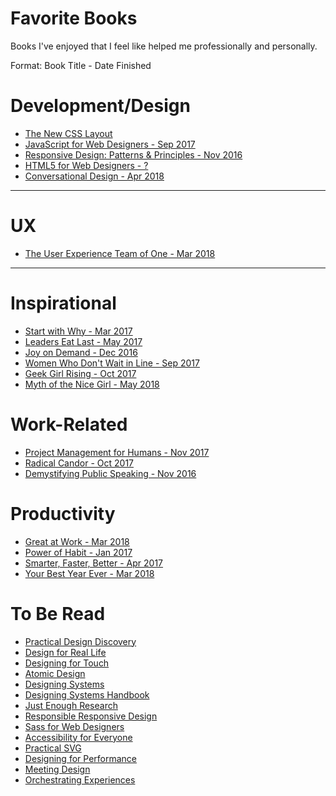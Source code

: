 Favorite Books 
==============

Books I've enjoyed that I feel like helped me professionally and personally. 

Format: Book Title - Date Finished

# Development/Design
- [The New CSS Layout](https://www.goodreads.com/book/show/36387025-the-new-css-layout)
- [JavaScript for Web Designers - Sep 2017](https://www.goodreads.com/book/show/32309198-javascript-for-web-designers)
- [Responsive Design: Patterns & Principles - Nov 2016](https://www.goodreads.com/book/show/27858998-responsive-design)
- [HTML5 for Web Designers - ?](https://www.goodreads.com/book/show/8148515-html5-for-web-designers)
- [Conversational Design - Apr 2018](https://www.goodreads.com/book/show/38393096-conversational-design)

---

# UX
- [The User Experience Team of One - Mar 2018](https://www.goodreads.com/book/show/18177290-the-user-experience-team-of-one)

---

# Inspirational
- [Start with Why - Mar 2017](https://www.goodreads.com/book/show/7108725-start-with-why)
- [Leaders Eat Last - May 2017](https://www.goodreads.com/book/show/16144853-leaders-eat-last)
- [Joy on Demand - Dec 2016](https://www.goodreads.com/book/show/27189099-joy-on-demand)
- [Women Who Don't Wait in Line - Sep 2017](https://www.goodreads.com/book/show/15985162-women-who-don-t-wait-in-line)
- [Geek Girl Rising - Oct 2017](https://www.goodreads.com/book/show/31451040-geek-girl-rising) 
- [Myth of the Nice Girl - May 2018](https://www.goodreads.com/book/show/35721133-the-myth-of-the-nice-girl)

# Work-Related
- [Project Management for Humans - Nov 2017](https://www.goodreads.com/book/show/35714082-project-management-for-humans)
- [Radical Candor - Oct 2017](https://www.goodreads.com/book/show/29939161-radical-candor)
- [Demystifying Public Speaking - Nov 2016](https://www.goodreads.com/book/show/32784222-demystifying-public-speaking)


# Productivity
- [Great at Work - Mar 2018](https://www.goodreads.com/book/show/35297611-great-at-work)
- [Power of Habit - Jan 2017](https://www.goodreads.com/book/show/12609433-the-power-of-habit)
- [Smarter, Faster, Better - Apr 2017](https://www.goodreads.com/book/show/28516424-smarter-faster-better)
- [Your Best Year Ever - Mar 2018](https://www.goodreads.com/book/show/35138433-your-best-year-ever)


To Be Read 
==============
- [Practical Design Discovery](https://abookapart.com/products/practical-design-discovery)
- [Design for Real Life](https://abookapart.com/products/design-for-real-life)
- [Designing for Touch](https://abookapart.com/products/designing-for-touch)
- [Atomic Design](http://atomicdesign.bradfrost.com/)
- [Designing Systems](https://www.smashingmagazine.com/printed-books/design-systems/)
- [Designing Systems Handbook](https://www.designbetter.co/design-systems-handbook)
- [Just Enough Research](https://abookapart.com/products/just-enough-research)
- [Responsible Responsive Design](https://abookapart.com/products/responsible-responsive-design)
- [Sass for Web Designers](https://abookapart.com/products/sass-for-web-designers)
- [Accessibility for Everyone](https://abookapart.com/products/accessibility-for-everyone)
- [Practical SVG](https://abookapart.com/products/practical-svg)
- [Designing for Performance](http://designingforperformance.com/)
- [Meeting Design](https://rosenfeldmedia.com/books/meeting-design/)
- [Orchestrating Experiences](https://rosenfeldmedia.com/books/orchestrating-experiences/)
